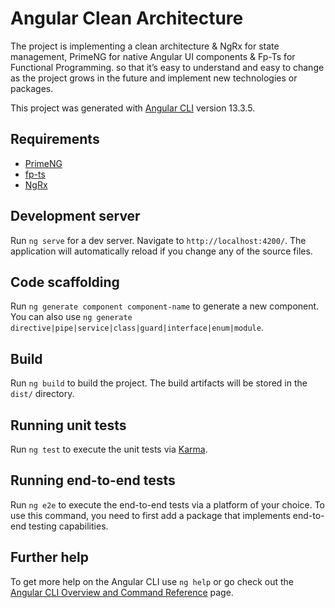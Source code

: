 # Angular Clean Architecture

The project is implementing a clean architecture & NgRx for state management, PrimeNG for native Angular UI components & Fp-Ts for Functional Programming. so that it’s easy to understand and easy to change as the project grows in the future and implement new technologies or packages.

This project was generated with [Angular CLI](https://github.com/angular/angular-cli) version 13.3.5.

## Requirements
- [PrimeNG](https://primeng.org/installation)
- [fp-ts](https://github.com/wmaurer/ngx-fp-ts)
- [NgRx](https://ngrx.io/guide/store)


## Development server

Run `ng serve` for a dev server. Navigate to `http://localhost:4200/`. The application will automatically reload if you change any of the source files.

## Code scaffolding

Run `ng generate component component-name` to generate a new component. You can also use `ng generate directive|pipe|service|class|guard|interface|enum|module`.

## Build

Run `ng build` to build the project. The build artifacts will be stored in the `dist/` directory.

## Running unit tests

Run `ng test` to execute the unit tests via [Karma](https://karma-runner.github.io).

## Running end-to-end tests

Run `ng e2e` to execute the end-to-end tests via a platform of your choice. To use this command, you need to first add a package that implements end-to-end testing capabilities.

## Further help

To get more help on the Angular CLI use `ng help` or go check out the [Angular CLI Overview and Command Reference](https://angular.io/cli) page.
